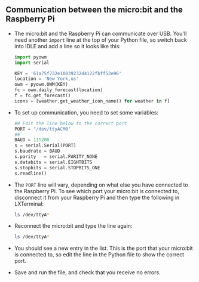 ## Communication between the micro:bit and the Raspberry Pi

-  The micro:bit and the Raspberry Pi can communicate over USB. You'll need another `import` line at the top of your Python file, so switch back into IDLE and add a line so it looks like this:

	```python
	import pyowm
	import serial

	KEY = '61a75f732e10039232d4122fbff52e96'
	location = 'New York,us'
	owm = pyowm.OWM(KEY)
	fc = owm.daily_forecast(location)
	f = fc.get_forecast()
	icons = [weather.get_weather_icon_name() for weather in f]
	```

-  To set up communication, you need to set some variables:

	```python
	## Edit the line below to the correct port
	PORT = "/dev/ttyACM0"
	##
	BAUD = 115200
	s = serial.Serial(PORT)
	s.baudrate = BAUD
	s.parity   = serial.PARITY_NONE
	s.databits = serial.EIGHTBITS
	s.stopbits = serial.STOPBITS_ONE
	s.readline()
	```

-  The `PORT` line will vary, depending on what else you have connected to the Raspberry Pi. To see which port your micro:bit is connected to, disconnect it from your Raspberry Pi and then type the following in LXTerminal:

	```bash
	ls /dev/ttyA*
	```

-  Reconnect the micro:bit and type the line again:

	```bash
	ls /dev/ttyA*
	```

-  You should see a new entry in the list. This is the port that your micro:bit is connected to, so edit the line in the Python file to show the correct port.

-  Save and run the file, and check that you receive no errors.

